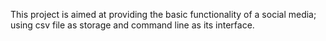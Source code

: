 This project is aimed at providing the basic functionality of a social media; using csv file as storage and command line as its interface.